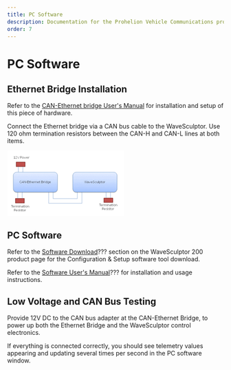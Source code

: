```yaml
---
title: PC Software
description: Documentation for the Prohelion Vehicle Communications protocol
order: 7
---
```


# PC Software

## Ethernet Bridge Installation

Refer to the [CAN-Ethernet bridge User's Manual](../../../CAN_Bridge/User_Manual/index.md) for installation and setup of this piece of hardware.

Connect the Ethernet bridge via a CAN bus cable to the WaveSculptor. Use 120 ohm termination resistors between the CAN-H and CAN-L lines at both items.

![WaveSculptor 200 Motor Controller](images/ethernet-bridge-installation.gif)

## PC Software

Refer to the [Software Download]()??? section on the WaveSculptor 200 product page for the Configuration & Setup software tool download.

Refer to the [Software User's Manual]()??? for installation and usage instructions.

## Low Voltage and CAN Bus Testing

Provide 12V DC to the CAN bus adapter at the CAN-Ethernet Bridge, to power up both the Ethernet Bridge and the WaveSculptor control electronics. 

If everything is connected correctly, you should see telemetry values appearing and updating several times per second in the PC software window.



